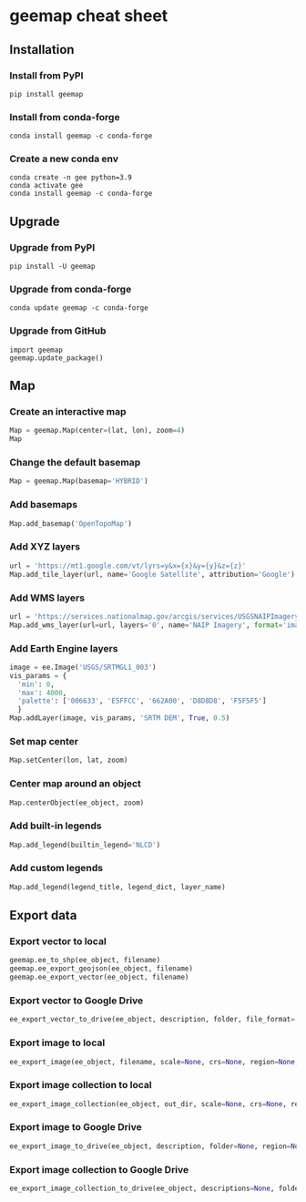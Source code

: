 # geemap cheat sheet

## Installation

### Install from PyPI

```console
pip install geemap
```

### Install from conda-forge

```console
conda install geemap -c conda-forge
```

### Create a new conda env

```console
conda create -n gee python=3.9
conda activate gee
conda install geemap -c conda-forge
```

## Upgrade

### Upgrade from PyPI

```console
pip install -U geemap
```

### Upgrade from conda-forge

```console
conda update geemap -c conda-forge
```

### Upgrade from GitHub

```console
import geemap
geemap.update_package()
```

## Map

### Create an interactive map

```python
Map = geemap.Map(center=(lat, lon), zoom=4)
Map
```

### Change the default basemap

```python
Map = geemap.Map(basemap='HYBRID')
```

### Add basemaps

```python
Map.add_basemap('OpenTopoMap')
```

### Add XYZ layers

```python
url = 'https://mt1.google.com/vt/lyrs=y&x={x}&y={y}&z={z}'
Map.add_tile_layer(url, name='Google Satellite', attribution='Google')
```

### Add WMS layers

```python
url = 'https://services.nationalmap.gov/arcgis/services/USGSNAIPImagery/ImageServer/WMSServer?'
Map.add_wms_layer(url=url, layers='0', name='NAIP Imagery', format='image/png', shown=True)
```

### Add Earth Engine layers

```python
image = ee.Image('USGS/SRTMGL1_003')
vis_params = {
  'min': 0,
  'max': 4000,
  'palette': ['006633', 'E5FFCC', '662A00', 'D8D8D8', 'F5F5F5']
  }
Map.addLayer(image, vis_params, 'SRTM DEM', True, 0.5)
```

### Set map center

```python
Map.setCenter(lon, lat, zoom)
```

### Center map around an object

```python
Map.centerObject(ee_object, zoom)
```

### Add built-in legends

```python
Map.add_legend(builtin_legend='NLCD')
```

### Add custom legends

```python
Map.add_legend(legend_title, legend_dict, layer_name)
```

## Export data

### Export vector to local

```python
geemap.ee_to_shp(ee_object, filename)
geemap.ee_export_geojson(ee_object, filename)
geemap.ee_export_vector(ee_object, filename)
```

### Export vector to Google Drive

```python
ee_export_vector_to_drive(ee_object, description, folder, file_format='shp', selectors=None)
```

### Export image to local

```python
ee_export_image(ee_object, filename, scale=None, crs=None, region=None, file_per_band=False)
```

### Export image collection to local

```python
ee_export_image_collection(ee_object, out_dir, scale=None, crs=None, region=None, file_per_band=False)
```

### Export image to Google Drive

```python
ee_export_image_to_drive(ee_object, description, folder=None, region=None, scale=None, crs=None, file_format='GeoTIFF')
```

### Export image collection to Google Drive

```python
ee_export_image_collection_to_drive(ee_object, descriptions=None, folder=None, region=None, scale=None, crs=None, file_format='GeoTIFF')
```
